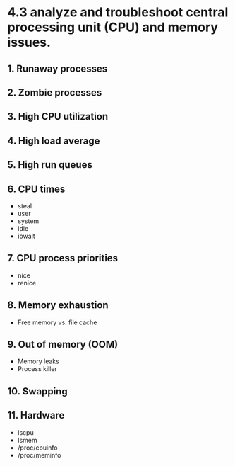 # 4.3 analyze and troubleshoot central processing unit (CPU) and memory issues.

## 1. Runaway processes
## 2. Zombie processes
## 3. High CPU utilization
## 4. High load average
## 5.  High run queues
## 6. CPU times
- steal
- user
- system
- idle
- iowait
## 7. CPU process priorities
- nice
- renice
## 8. Memory exhaustion
- Free memory vs. file cache
## 9. Out of memory (OOM)
- Memory leaks
- Process killer
## 10. Swapping
## 11. Hardware
- lscpu
- lsmem
- /proc/cpuinfo
- /proc/meminfo

